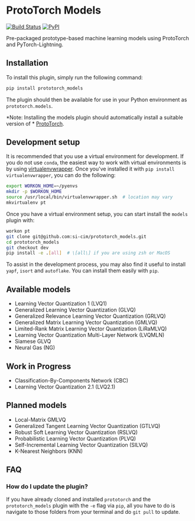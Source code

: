 # ProtoTorch Models

[![Build Status](https://travis-ci.org/si-cim/prototorch_models.svg?branch=main)](https://travis-ci.org/si-cim/prototorch_models)
[![PyPI](https://img.shields.io/pypi/v/prototorch_models)](https://pypi.org/project/prototorch_models/)

Pre-packaged prototype-based machine learning models using ProtoTorch and
PyTorch-Lightning.

## Installation

To install this plugin, simply run the following command:

```sh
pip install prototorch_models
```

The plugin should then be available for use in your Python environment as
`prototorch.models`.

*Note: Installing the models plugin should automatically install a suitable
version of * [ProtoTorch](https://github.com/si-cim/prototorch).

## Development setup

It is recommended that you use a virtual environment for development. If you do
not use `conda`, the easiest way to work with virtual environments is by using
[virtualenvwrapper](https://virtualenvwrapper.readthedocs.io/en/latest/). Once
you've installed it with `pip install virtualenvwrapper`, you can do the
following:

```sh
export WORKON_HOME=~/pyenvs
mkdir -p $WORKON_HOME
source /usr/local/bin/virtualenvwrapper.sh  # location may vary
mkvirtualenv pt
```

Once you have a virtual environment setup, you can start install the `models`
plugin with:

```sh
workon pt
git clone git@github.com:si-cim/prototorch_models.git
cd prototorch_models
git checkout dev
pip install -e .[all]  # \[all\] if you are using zsh or MacOS
```

To assist in the development process, you may also find it useful to install
`yapf`, `isort` and `autoflake`. You can install them easily with `pip`.

## Available models

- Learning Vector Quantization 1 (LVQ1)
- Generalized Learning Vector Quantization (GLVQ)
- Generalized Relevance Learning Vector Quantization (GRLVQ)
- Generalized Matrix Learning Vector Quantization (GMLVQ)
- Limited-Rank Matrix Learning Vector Quantization (LiRaMLVQ)
- Learning Vector Quantization Multi-Layer Network (LVQMLN)
- Siamese GLVQ
- Neural Gas (NG)

## Work in Progress

- Classification-By-Components Network (CBC)
- Learning Vector Quantization 2.1 (LVQ2.1)

## Planned models

- Local-Matrix GMLVQ
- Generalized Tangent Learning Vector Quantization (GTLVQ)
- Robust Soft Learning Vector Quantization (RSLVQ)
- Probabilistic Learning Vector Quantization (PLVQ)
- Self-Incremental Learning Vector Quantization (SILVQ)
- K-Nearest Neighbors (KNN)

## FAQ

### How do I update the plugin?

If you have already cloned and installed `prototorch` and the
`prototorch_models` plugin with the `-e` flag via `pip`, all you have to do is
navigate to those folders from your terminal and do `git pull` to update.
